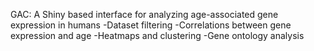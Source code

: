 GAC: A Shiny based interface for analyzing age-associated gene expression in humans
-Dataset filtering
-Correlations between gene expression and age
-Heatmaps and clustering
-Gene ontology analysis
